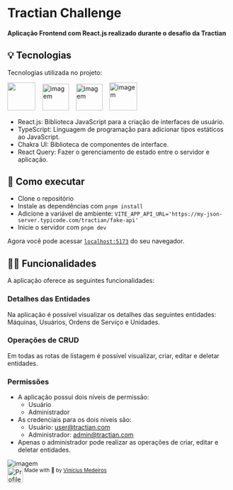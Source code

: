 # Tractian Challenge

<p align="center">
  
<h4>
  Aplicação Frontend com React.js realizado durante o desafio da Tractian
</h4>

## 💡 Tecnologias

Tecnologias utilizada no projeto:

<img src="https://upload.wikimedia.org/wikipedia/commons/thumb/a/a7/React-icon.svg/640px-React-icon.svg.png" width="63">&nbsp;
&nbsp;
<img src="https://cdn.iconscout.com/icon/free/png-512/typescript-1174965.png" alt="imagem" width="60">&nbsp;
&nbsp;
<img src="https://avatars.githubusercontent.com/u/54212428?s=280&v=4" alt="imagem" width="60">&nbsp;
&nbsp;
<img src="https://camo.githubusercontent.com/2cd3571ea5b29a8640a44095d09671d9d350746b8c35407781b2508533b6f2c4/68747470733a2f2f7365656b6c6f676f2e636f6d2f696d616765732f522f72656163742d71756572792d6c6f676f2d313334304541344345392d7365656b6c6f676f2e636f6d2e706e67" alt="imagem" width="63">&nbsp;
&nbsp;

- React.js: Biblioteca JavaScript para a criação de interfaces de usuário.
- TypeScript: Linguagem de programação para adicionar tipos estáticos ao
  JavaScript.
- Chakra UI: Biblioteca de componentes de interface.
- React Query: Fazer o gerenciamento de estado entre o servidor e aplicação.

## 🚀 Como executar

- Clone o repositório
- Instale as dependências com `pnpm install`
- Adicione a variável de ambiente:
  `VITE_APP_API_URL='https://my-json-server.typicode.com/tractian/fake-api'`
- Inicie o servidor com `pnpm dev`

Agora você pode acessar [`localhost:5173`](http://localhost:5173) do seu
navegador.

## 👨‍💻 Funcionalidades

A aplicação oferece as seguintes funcionalidades:

### Detalhes das Entidades

Na aplicação é possível visualizar os detalhes das seguintes entidades:
Máquinas, Usuários, Ordens de Serviço e Unidades.

### Operações de CRUD

Em todas as rotas de listagem é possível visualizar, criar, editar e deletar
entidades.

### Permissões

- A aplicação possui dois níveis de permissão:
  - Usuário
  - Administrador
- As credenciais para os dois níveis são:
  - Usuário: user@tractian.com
  - Administrador: admin@tractian.com
- Apenas o administrador pode realizar as operações de criar, editar e deletar
  entidades.

<img src="https://i.imgur.com/zRboz8o.png" alt="imagem">

<div>
  <img align="left" src="https://avatars.githubusercontent.com/u/62653539?v=4" width=35 alt="Profile"/>
  <sub>Made with 💜 by <a href="https://github.com/ovinidev">Vinícius Medeiros</a></sub>
</div>
